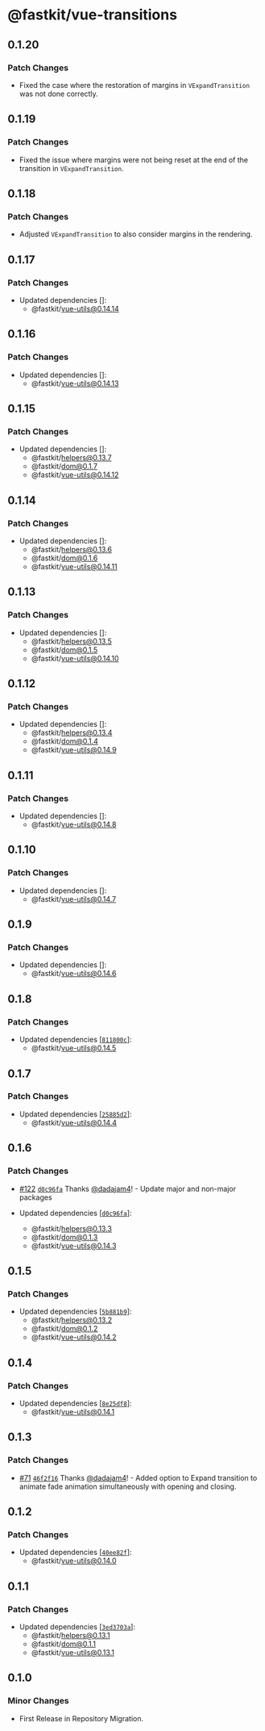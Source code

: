 # @fastkit/vue-transitions

## 0.1.20

### Patch Changes

- Fixed the case where the restoration of margins in `VExpandTransition` was not done correctly.

## 0.1.19

### Patch Changes

- Fixed the issue where margins were not being reset at the end of the transition in `VExpandTransition`.

## 0.1.18

### Patch Changes

- Adjusted `VExpandTransition` to also consider margins in the rendering.

## 0.1.17

### Patch Changes

- Updated dependencies []:
  - @fastkit/vue-utils@0.14.14

## 0.1.16

### Patch Changes

- Updated dependencies []:
  - @fastkit/vue-utils@0.14.13

## 0.1.15

### Patch Changes

- Updated dependencies []:
  - @fastkit/helpers@0.13.7
  - @fastkit/dom@0.1.7
  - @fastkit/vue-utils@0.14.12

## 0.1.14

### Patch Changes

- Updated dependencies []:
  - @fastkit/helpers@0.13.6
  - @fastkit/dom@0.1.6
  - @fastkit/vue-utils@0.14.11

## 0.1.13

### Patch Changes

- Updated dependencies []:
  - @fastkit/helpers@0.13.5
  - @fastkit/dom@0.1.5
  - @fastkit/vue-utils@0.14.10

## 0.1.12

### Patch Changes

- Updated dependencies []:
  - @fastkit/helpers@0.13.4
  - @fastkit/dom@0.1.4
  - @fastkit/vue-utils@0.14.9

## 0.1.11

### Patch Changes

- Updated dependencies []:
  - @fastkit/vue-utils@0.14.8

## 0.1.10

### Patch Changes

- Updated dependencies []:
  - @fastkit/vue-utils@0.14.7

## 0.1.9

### Patch Changes

- Updated dependencies []:
  - @fastkit/vue-utils@0.14.6

## 0.1.8

### Patch Changes

- Updated dependencies [[`811800c`](https://github.com/dadajam4/fastkit/commit/811800c8aec5dc1236a887e35aa846560b8c40f7)]:
  - @fastkit/vue-utils@0.14.5

## 0.1.7

### Patch Changes

- Updated dependencies [[`25885d2`](https://github.com/dadajam4/fastkit/commit/25885d2139c445478ce9aa7ff03539398f28cd55)]:
  - @fastkit/vue-utils@0.14.4

## 0.1.6

### Patch Changes

- [#122](https://github.com/dadajam4/fastkit/pull/122) [`d0c96fa`](https://github.com/dadajam4/fastkit/commit/d0c96faf96b6c91bcb8bc0b1ca9d22fc8ede303e) Thanks [@dadajam4](https://github.com/dadajam4)! - Update major and non-major packages

- Updated dependencies [[`d0c96fa`](https://github.com/dadajam4/fastkit/commit/d0c96faf96b6c91bcb8bc0b1ca9d22fc8ede303e)]:
  - @fastkit/helpers@0.13.3
  - @fastkit/dom@0.1.3
  - @fastkit/vue-utils@0.14.3

## 0.1.5

### Patch Changes

- Updated dependencies [[`5b881b9`](https://github.com/dadajam4/fastkit/commit/5b881b94ce1852c12cc3c8f6954564d5235cba4d)]:
  - @fastkit/helpers@0.13.2
  - @fastkit/dom@0.1.2
  - @fastkit/vue-utils@0.14.2

## 0.1.4

### Patch Changes

- Updated dependencies [[`8e25df8`](https://github.com/dadajam4/fastkit/commit/8e25df840c83d63617f5f343939fc22abf06b4a0)]:
  - @fastkit/vue-utils@0.14.1

## 0.1.3

### Patch Changes

- [#71](https://github.com/dadajam4/fastkit/pull/71) [`46f2f16`](https://github.com/dadajam4/fastkit/commit/46f2f16e5b54643b01fbcd8bb173330ef23d21ee) Thanks [@dadajam4](https://github.com/dadajam4)! - Added option to Expand transition to animate fade animation simultaneously with opening and closing.

## 0.1.2

### Patch Changes

- Updated dependencies [[`40ee82f`](https://github.com/dadajam4/fastkit/commit/40ee82f4501b88e44ad9b67918df2237298493a0)]:
  - @fastkit/vue-utils@0.14.0

## 0.1.1

### Patch Changes

- Updated dependencies [[`3ed3703a`](https://github.com/dadajam4/fastkit/commit/3ed3703aa9092bf47caed6ec192ef4d5a7621d34)]:
  - @fastkit/helpers@0.13.1
  - @fastkit/dom@0.1.1
  - @fastkit/vue-utils@0.13.1

## 0.1.0

### Minor Changes

- First Release in Repository Migration.

